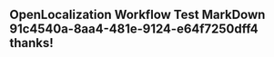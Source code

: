 <properties
ms.topic="hero-topic"
ms.test1="hero-topic"
ms.test2="test"/>

## OpenLocalization Workflow Test MarkDown 91c4540a-8aa4-481e-9124-e64f7250dff4 thanks!
